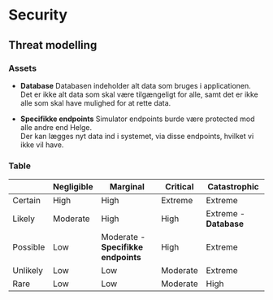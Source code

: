 # Security

## Threat modelling

### Assets
- <b>Database</b>
Databasen indeholder alt data som bruges i applicationen.<br/>
Det er ikke alt data som skal være tilgængeligt for alle, samt det er ikke alle som skal have mulighed for at rette data.

- <b>Specifikke endpoints</b>
Simulator endpoints burde være protected mod alle andre end Helge.<br/>
Der kan lægges nyt data ind i systemet, via disse endpoints, hvilket vi ikke vil have.

### Table
|          | Negligible | Marginal | Critical | Catastrophic |
| -------- | ---------- | -------- | -------- | ------------ |
| Certain  | High       | High     | Extreme  | Extreme      |
| Likely   | Moderate   | High     | High     | Extreme - <b>Database</b>     |
| Possible | Low        | Moderate - <b>Specifikke endpoints</b> | High     | Extreme      |
| Unlikely | Low        | Low      | Moderate | Extreme      |
| Rare     | Low        | Low      | Moderate | High         |
